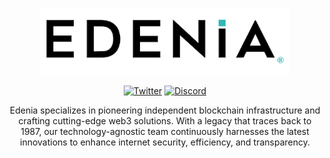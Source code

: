<span align="center">

<a href="https://edenia.com"><img width="400" alt="image" src="https://raw.githubusercontent.com/edenia/.github/master/.github/workflows/images/edenia-logo.png"></img></a>

[![Twitter](https://img.shields.io/twitter/follow/EdeniaWeb3?style=for-the-badge)](https://twitter.com/EdeniaWeb3)
[![Discord](https://img.shields.io/discord/946500573677625344?color=black&label=discord&logo=discord&logoColor=white&style=for-the-badge)](https://discord.gg/YeGcF6QwhP)

Edenia specializes in pioneering independent blockchain infrastructure and crafting cutting-edge web3 solutions. With a legacy that traces back to 1987, our technology-agnostic team continuously harnesses the latest innovations to enhance internet security, efficiency, and transparency.

<!-- ![Metrics](/profile/metrics.svg) -->

</span>
